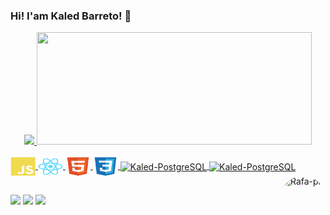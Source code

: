 ### Hi! I'am Kaled Barreto! 👋

<div align="center">
  <a href="https://github.com/kaledbarreto">
  <img height="180em" src="https://github-readme-stats.vercel.app/api?username=kaledbarreto&show_icons=true&theme=dracula&include_all_commits=true&count_private=true"/>
  <img height="180em" width="440em" src="https://github-readme-stats.vercel.app/api/top-langs/?username=kaledbarreto&layout=compact&langs_count=7&theme=dracula"/>
</div>
<div style="display: inline_block"><br>
  <img align="center" alt="Kaled-Js" height="30" width="40" src="https://raw.githubusercontent.com/devicons/devicon/master/icons/javascript/javascript-plain.svg">
  <img align="center" alt="Kaled-React" height="30" width="40" src="https://raw.githubusercontent.com/devicons/devicon/master/icons/react/react-original.svg">
  <img align="center" alt="Kaled-HTML" height="30" width="40" src="https://raw.githubusercontent.com/devicons/devicon/master/icons/html5/html5-original.svg">
  <img align="center" alt="Kaled-CSS" height="30" width="40" src="https://raw.githubusercontent.com/devicons/devicon/master/icons/css3/css3-original.svg">
  <img align="center" alt="Kaled-PostgreSQL" height="30" width="40" src="https://cdn.jsdelivr.net/gh/devicons/devicon/icons/nodejs/nodejs-original.svg">
  <img align="center" alt="Kaled-PostgreSQL" height="30" width="40" src="https://cdn.jsdelivr.net/gh/devicons/devicon/icons/postgresql/postgresql-plain.svg">
  <img align="right" alt="Rafa-pic" height="150" style="border-radius:50px;"          src="https://media.discordapp.net/attachments/516766479178399744/953683714049724486/download20220303125354.png?width=540&height=540">
</div>  

##

<div> 
  <a href="https://www.instagram.com/kaled.barreto/" target="_blank"><img src="https://img.shields.io/badge/-Instagram-%23E4405F?style=for-the-badge&logo=instagram&logoColor=white" target="_blank"></a>
  <a href = "mailto:kaledbarreto@gmail.com"><img src="https://img.shields.io/badge/-Gmail-%23333?style=for-the-badge&logo=gmail&logoColor=white" target="_blank"></a>
  <a href="https://www.linkedin.com/in/kaledbarreto/" target="_blank"><img src="https://img.shields.io/badge/-LinkedIn-%230077B5?style=for-the-badge&logo=linkedin&logoColor=white" target="_blank"></a> 
</div>
